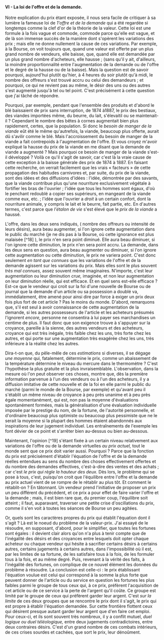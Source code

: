 #### VI - La loi de l'offre et de la demande.

Notre explication du prix étant exposée, il nous sera facile de critiquer à sa lumière la fameuse loi de _1'offre et de la demande_ qui a été regardée si longtemps comme la clef d'or de la théorie de la valeur. Cette loi est une formule à la fois vague et commode, commode parce qu'elle est vague, et de là son immense succès de la manière dont s'opèrent les variations des prix ; mais elle ne donne nullement la cause de ces variations. Par exemple, à la Bourse, on voit toujours que, quand une valeur est offerte par un plus grand nombre de vendeurs, elle baisse, que, quand elle est demandée par un plus grand nombre d'acheteurs, elle hausse ; (sans qu'il y ait, d'ailleurs, la moindre proportionnalité entre l'augmentation de la demande ou de l'offre et le degré de la hausse ou de la baisse). Mais la question est de savoir pourquoi, aujourd'hui plutôt qu'hier, à 4 heures du soir plutôt qu'à midi, le nombre des offreurs s'est trouvé accru ou celui des demandeurs ; et pourquoi, ce qui ne revient pas au même, le désir des uns ou des autres s'est augmenté jusqu'à tel ou tel point. C'est précisément à cette question que j'ai tâché de répondre.

Pourquoi, par exemple, pendant que l'ensemble des produits et d'abord le blé baissaient de prix sans interruption, de 1874 à1887, le prix des bestiaux, des viandes importées même, du beurre, du lait, s'élevaitil ou se maintenait-il ? Cependant le nombre des bêtes à cornes augmentait bien plus rapidement, certes, que la population. Si donc le _besoin de manger de la viande_ eût été le même qu'autrefois, la viande, beaucoup plus offerte, aurait dû s'avilir comme le blé. Mais l'accroissement du besoin de manger de la viande a fait contrepoids à l'augmentation de l'offre. Et vous croyez m'avoir expliqué la hausse du prix de la viande en me disant que la demande de viande a augmenté ? Mais pourquoi ce besoin de manger de la viande s'est-il développé ? Voilà ce qu'il s'agit de savoir, car c'est là la vraie cause de cette exception à la baisse générale des prix de 1874 à 1887\. En faisant cette recherche, on verrait facilement que les vrais « facteurs » de cette propagation des habitudes carnivores et, par suite, du prix de la viande, sont des idées et des diffusions d'idées : l'idée, démontrée par des savants, que la viande contribue plus qu'une nourriture exclusivement végétale à fortifier les bras de l'ouvrier ; l'idée que tous les hommes sont égaux, d'où le penchant redoublé a copier ses supérieurs, en mangeant de la viande comme eux, etc. ; l'idée que l'ouvrier a _droit_ à un certain confort, dont la nourriture animale, y compris le lait et le beurre, fait partie, etc. En d'autres termes, c'est parce que _l'étalon de vie_ s'est élevé que le _prix de la viande_ a haussé.

L'offre, dans les deux sens indiqués, ( nombre des offreurs ou intensité de leurs désirs), aura beau augmenter, si l'on ignore cette augmentation dans le public du marché (je ne dis pas à la Bourse, où cette ignorance est plus malaisée [^18] ), le prix n'en sera point diminué. Elle aura beau diminuer, si l'on ignore cette diminution, le prix n'en sera point accru. La demande, dans les deux sens en question, aura beau augmenter ou diminuer, si l'on ignore cette augmentation ou cette diminution, le prix ne variera point. C'est donc seulement _en tant que connues_ que les variations de l'offre et de la demande agissent sur les variations du prix. Mais elles sont le plus souvent _très mal connues,_ assez souvent même imaginaires. N'importe, c'est leur augmentation ou leur diminution _crue,_ imaginée, et non leur augmentation on leur diminution réelle, qui est efficace. Et en quel sens est-elle efficace ? Est-ce que le vendeur qui croit sur la foi d'une nouvelle de Bourse ou de journal que la demande d'un article ou sa possession a doublé va, immédiatement, être amené pour ainsi dire par force à exiger un prix deux fois plus fort de cet article ? Pas le moins du monde. D'abord, remarquons que, s'il est seul à avoir connaissance de cette augmentation de la demande, si les autres possesseurs de l'article et les acheteurs présumés l'ignorent _encore,_ personne ne consentira à lui payer ses marchandises un centime de plus. Il faut donc que son exigence trouve à s'appuyer sur la croyance, pareille à la sienne, des autres vendeurs et des acheteurs, croyance qui est très inégale, très faible chez les uns, très forte chez les autres, et qui porte sur une augmentation très exagérée chez les uns, très inférieure à la réalité chez les autres.

Dira-t-on que, du pêle-mêle de ces _estimations_ si diverses, il se dégage _une moyenne_ qui, fatalement, détermine le prix, comme un abaissement de la température détermine le niveau du mercure dans le thermomètre ? C'est l'hypothèse la plus gratuite et la plus invraisemblable. L'observation, dans la mesure où l'on peut observer ces choses, montre que, dès la première information parvenue à l'un des vendeurs ou à l'un des acheteurs, il y a diffusion imitative de cette nouvelle et de la foi en elle parmi le public du marché (parmi le monde de la Bourse, par exemple) et qu'avant peu il s'établit un même niveau de croyance à peu près unanime et à peu près égale momentanément, qui est, non pas la moyenne d'évaluations spontanément formées, mais la généralisation d'une évaluation individuelle imposée par le prestige du nom, de la fortune, de l'autorité personnelle, et d'ordinaire beaucoup plus optimiste ou beaucoup plus pessimiste que ne le serait la moyenne si la plupart des hommes étaient abandonnés aux inspirations de leur jugement individuel. Les entraînements de l'exemple les font dévier de ce point et s'arrêter bien au-dessus ou bien au-dessous.

Maintenant, l'opinion [^19] s'étant fixée à un certain niveau relativement aux variations de l'offre ou de la demande virtuelles _au prix actuel,_ tout le monde sent que ce prix doit varier aussi. Pourquoi ? Parce que la fonction du prix est précisément d'établir l'équation de l'offre et de la demande réelles entendues au sens du nombre des choses effectivement offertes et du nombre des demandes effectives, c'est-à-dire des ventes et des achats ; car c'est _le prix qui règle la hauteur des deux._ Dès lors, le problème qui se pose à tous, c'est, puisqu'on croit que l'équilibre entre l'offre et la demande au prix actuel vient de se rompre de le rétablir au plus tôt. Et comment le rétablit-on ? En tâtonnant. Un vendeur prend l'initiative de proposer un prix un peu différent du précédent, et ce prix a pour effet de faire varier l'offre et la demande ; mais, il est bien rare que, du premier coup, l'équilibre soit atteint ; il faut, auparavant, traverser une petite crise d'oscillations du prix, comme il s'en voit à toutes les séances de Bourse un peu agitées.

Or, quels sont les caractères propres du prix qui établit l'équation dont il s'agit ? Là est le noeud du problème de la valeur-prix. J'ai essayé de le résoudre, en supposant, d'abord, pour le simplifier, que toutes les fortunes sont égales : il devient clair alors qu'on n'a plus à tenir compte que de l'inégalité des désirs et des croyances entre lesquels doit opter chaque acheteur ou chaque vendeur qui hésite à sacrifier certains désirs à certains autres, certains jugements à certains autres, dans l'impossibilité où il est, par les limites de sa fortune, de les satisfaire tous à la fois, de les formuler tous à la fois, et au même degré. Puis, revenant à la vérité des faits, à l'inégalité des fortunes, on complique de ce nouvel élément les données du problème à résoudre. La conclusion est celle-ci : le prix établissant l'équation voulue est celui qui correspond à la somme la plus forte que peuvent donner de l'article ou du service en question les fortunes les plus faibles parmi le groupe de tous ceux qui, à ce prix, préfèrent l'acquisition de cet article ou de ce service à la perte de l'argent qu'il coûte. Ce groupe est limité par le groupe de ceux qui préfèrent garder leur argent. C'est _sur la limite_ de ces deux groupes que se rencontre le prix dont il s'agit, le prix qui est propre à établir l'équation demandée. Sur cette frontière flottent ceux qui désirent presque autant garder leur argent que d'en faire cet emploi. Pour ceux-ci, et ils sont souvent très nombreux, il y a conflit mutuel, _duel logique ou duel téléologique,_ entre deux jugements contradictoires, entre deux contraires désirs. C'est d'un grand nombre de ces combats intérieurs, de ces crises sourdes et cachées, que sort le prix, leur dénoûment.
